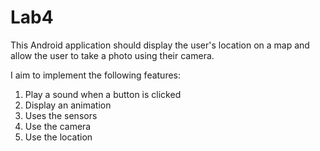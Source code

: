 # Lab4

This Android application should display the user's location on a map and allow the user to take a photo using their camera.

I aim to implement the following features: 
1. Play a sound when a button is clicked
2. Display an animation
3. Uses the sensors
4. Use the camera
5. Use the location
